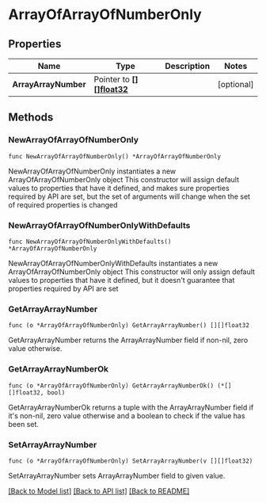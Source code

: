 # ArrayOfArrayOfNumberOnly

## Properties

Name | Type | Description | Notes
------------ | ------------- | ------------- | -------------
**ArrayArrayNumber** | Pointer to [**[][]float32**](array.md) |  | [optional] 

## Methods

### NewArrayOfArrayOfNumberOnly

`func NewArrayOfArrayOfNumberOnly() *ArrayOfArrayOfNumberOnly`

NewArrayOfArrayOfNumberOnly instantiates a new ArrayOfArrayOfNumberOnly object
This constructor will assign default values to properties that have it defined,
and makes sure properties required by API are set, but the set of arguments
will change when the set of required properties is changed

### NewArrayOfArrayOfNumberOnlyWithDefaults

`func NewArrayOfArrayOfNumberOnlyWithDefaults() *ArrayOfArrayOfNumberOnly`

NewArrayOfArrayOfNumberOnlyWithDefaults instantiates a new ArrayOfArrayOfNumberOnly object
This constructor will only assign default values to properties that have it defined,
but it doesn't guarantee that properties required by API are set

### GetArrayArrayNumber

`func (o *ArrayOfArrayOfNumberOnly) GetArrayArrayNumber() [][]float32`

GetArrayArrayNumber returns the ArrayArrayNumber field if non-nil, zero value otherwise.

### GetArrayArrayNumberOk

`func (o *ArrayOfArrayOfNumberOnly) GetArrayArrayNumberOk() (*[][]float32, bool)`

GetArrayArrayNumberOk returns a tuple with the ArrayArrayNumber field if it's non-nil, zero value otherwise
and a boolean to check if the value has been set.

### SetArrayArrayNumber

`func (o *ArrayOfArrayOfNumberOnly) SetArrayArrayNumber(v [][]float32)`

SetArrayArrayNumber sets ArrayArrayNumber field to given value.


[[Back to Model list]](../README.md#documentation-for-models) [[Back to API list]](../README.md#documentation-for-api-endpoints) [[Back to README]](../README.md)


